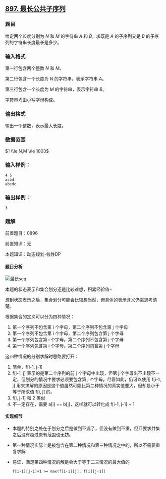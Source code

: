 ## [897\. 最长公共子序列](https://www.acwing.com/problem/content/899/)

### 题目

给定两个长度分别为 $N$ 和 $M$ 的字符串 $A$ 和 $B$，求既是 $A$ 的子序列又是 $B$ 的子序列的字符串长度最长是多少。

### 输入格式

第一行包含两个整数 $N$ 和 $M$。

第二行包含一个长度为 $N$ 的字符串，表示字符串 $A$。

第三行包含一个长度为 $M$ 的字符串，表示字符串 $B$。

字符串均由小写字母构成。

### 输出格式

输出一个整数，表示最大长度。

### 数据范围

$1 \\le N,M \\le 1000$

### 输入样例：

```
4 5
acbd
abedc
```

### 输出样例：

```
3
```

### 题解

前置题目：0896

前置知识：无

本题知识：动态规划-线性DP

#### 题目分析

![最长seq](https://gitee.com/luxcgo/imgs4md/raw/master/img/%E6%9C%80%E9%95%BFseq.png)

本题的状态表示和集合划分还是比较难想，积累经验值~

想到状态表示之后，集合划分可能会比较想当然，但具体的表示含义仍需思考清楚。

根据集合的定义可以分为四种情况：

1. 第一个序列不包含第 i 个字母，第二个序列不包含第 j 个字母
2. 第一个序列不包含第 i 个字母，第二个序列包含第 j 个字母
3. 第一个序列包含第 i 个字母，第二个序列不包含第 j 个字母
4. 第一个序列包含第 i 个字母，第二个序列包含第 j 个字母

这四种情况的分别求解时思路要打开：

1. 简单，f[i-1, j-1]
2. f[i-1, j] 表示的是第二个序列的前 j 个字母中出现，但第 j 个字母出不出现不一定，但划分的情况中要求必须要包含第 j 个字母。尽管如此，仍可以使用 f[i-1, j] 用来求解的原因是这个值虽然可能比第二种情况的真实值要大，但却是小于等于所求值 f[i, j] 的。
3. f[i, j-1] 和 2 类似
4. 不一定存在，需要 a[i] == b[j]，这样就可以转化成 f[i-1, j-1] + 1

#### 实现细节

* 本题的特别之处在于划分之后是做到不漏了，但没有做到不重，但只要求并集之后没有超过原有范围也无妨。

* 第一种情况实际上是被包含在第二种情况和第三种情况之中的，所以不需要重复求解

* 易证，满足第四种情况的解是会大于等于二三情况的最大值的

    `f[i-1][j-1]+1 >= max(f[i-1][j], f[i][j-1])`

